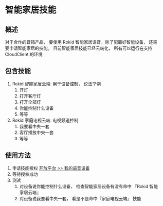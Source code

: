 # 智能家居技能

## 概述

对于合作的音箱产品， 要使用 Rokid 智能家居语音，除了配置好智能设备， 还需要申请智能家居的技能。
目前智能家居技能已经云端化， 所有可以运行在支持 CloudClient 的环境

## 包含技能

1. Rokid 智能家居云端: 用于设备控制， 说法举例
    1. 开灯
    1. 打开客厅灯
    1. 打开全部灯
    1. 你能控制什么设备
    1. 等等
1. Rokid 家庭电视云端: 电视频道控制
    1. 我要看中央一套
    1. 客厅播放中央一套
    1. 等等

## 使用方法

1. 申请技能授权 [开放平台 >> 我的语音设备](https://developer.rokid.com/voice/#/product/create/list)
1. 等待授权成功
1. 测试
    1. 对设备说你能控制什么设备， 检查智能家居设备有没有命中 『Rokid 智能家居云端』
    1. 对设备说我要看中央一套， 看是不是命中『家庭电视云端』 技能